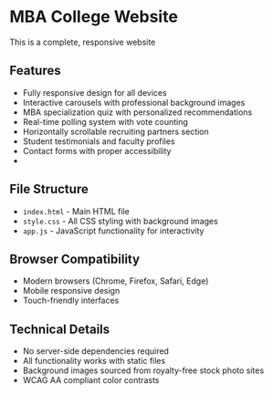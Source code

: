 # MBA College Website 

This is a complete, responsive website 

## Features
- Fully responsive design for all devices
- Interactive carousels with professional background images
- MBA specialization quiz with personalized recommendations
- Real-time polling system with vote counting
- Horizontally scrollable recruiting partners section
- Student testimonials and faculty profiles
- Contact forms with proper accessibility
- 
## File Structure
- `index.html` - Main HTML file
- `style.css` - All CSS styling with background images
- `app.js` - JavaScript functionality for interactivity

## Browser Compatibility
- Modern browsers (Chrome, Firefox, Safari, Edge)
- Mobile responsive design
- Touch-friendly interfaces

## Technical Details
- No server-side dependencies required
- All functionality works with static files
- Background images sourced from royalty-free stock photo sites
- WCAG AA compliant color contrasts

